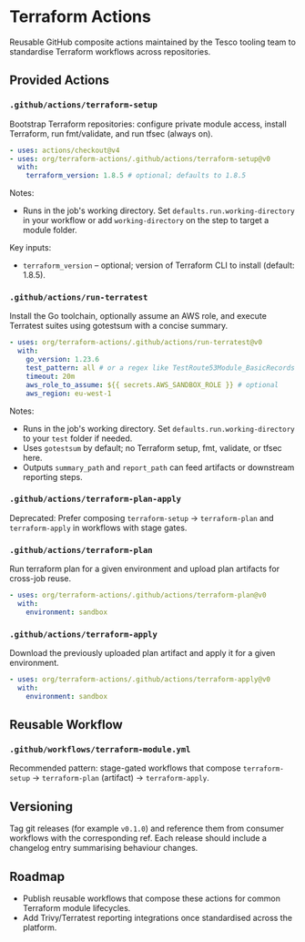 # Terraform Actions

Reusable GitHub composite actions maintained by the Tesco tooling team to standardise Terraform workflows across repositories.

## Provided Actions

### `.github/actions/terraform-setup`
Bootstrap Terraform repositories: configure private module access, install Terraform, run fmt/validate, and run tfsec (always on).

```yaml
- uses: actions/checkout@v4
- uses: org/terraform-actions/.github/actions/terraform-setup@v0
  with:
    terraform_version: 1.8.5 # optional; defaults to 1.8.5
```

Notes:
- Runs in the job's working directory. Set `defaults.run.working-directory` in your workflow or add `working-directory` on the step to target a module folder.

Key inputs:
- `terraform_version` – optional; version of Terraform CLI to install (default: 1.8.5).

### `.github/actions/run-terratest`
Install the Go toolchain, optionally assume an AWS role, and execute Terratest suites using gotestsum with a concise summary.

```yaml
- uses: org/terraform-actions/.github/actions/run-terratest@v0
  with:
    go_version: 1.23.6
    test_pattern: all # or a regex like TestRoute53Module_BasicRecords
    timeout: 20m
    aws_role_to_assume: ${{ secrets.AWS_SANDBOX_ROLE }} # optional
    aws_region: eu-west-1
```

Notes:
- Runs in the job's working directory. Set `defaults.run.working-directory` to your `test` folder if needed.
- Uses `gotestsum` by default; no Terraform setup, fmt, validate, or tfsec here.
- Outputs `summary_path` and `report_path` can feed artifacts or downstream reporting steps.

### `.github/actions/terraform-plan-apply`
Deprecated: Prefer composing `terraform-setup` → `terraform-plan` and `terraform-apply` in workflows with stage gates.

### `.github/actions/terraform-plan`
Run terraform plan for a given environment and upload plan artifacts for cross-job reuse.

```yaml
- uses: org/terraform-actions/.github/actions/terraform-plan@v0
  with:
    environment: sandbox
```

### `.github/actions/terraform-apply`
Download the previously uploaded plan artifact and apply it for a given environment.

```yaml
- uses: org/terraform-actions/.github/actions/terraform-apply@v0
  with:
    environment: sandbox
```

## Reusable Workflow

### `.github/workflows/terraform-module.yml`
Recommended pattern: stage-gated workflows that compose `terraform-setup` → `terraform-plan` (artifact) → `terraform-apply`.

## Versioning

Tag git releases (for example `v0.1.0`) and reference them from consumer workflows with the corresponding ref. Each release should include a changelog entry summarising behaviour changes.

## Roadmap

- Publish reusable workflows that compose these actions for common Terraform module lifecycles.
- Add Trivy/Terratest reporting integrations once standardised across the platform.
